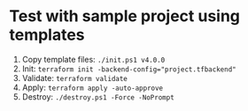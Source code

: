 # Test with sample project using templates

1. Copy template files: `./init.ps1 v4.0.0`
2. Init: `terraform init -backend-config="project.tfbackend"`
3. Validate: `terraform validate`
4. Apply: `terraform apply -auto-approve`
5. Destroy: `./destroy.ps1 -Force -NoPrompt`